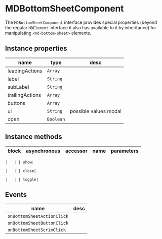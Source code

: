# MDBottomSheetComponent
The `MDBottomSheetComponent` interface provides special properties (beyond the regular `MDElement` interface it also has available to it by inheritance) for manipulating `<md-bottom-sheet>` elements.

## Instance properties

name|type|desc
---|---|---
leadingActions|`Array`|
label|`String`|
subLabel|`String`|
trailingActions|`Array`|
buttons|`Array`|
ui|`String`|possible values modal
open|`Boolean`|

## Instance methods

block| asynchronous | accessor| name| parameters
---| --- | ---| ---| ---

    |   | | show| 

    |   | | close| 

    |   | | toggle| 

## Events

name|desc
---|---
`onBottomSheetActionClick`|
`onBottomSheetButtonClick`|
`onBottomSheetScrimClick`|
